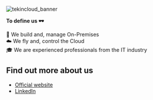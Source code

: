 ![tekincloud_banner](https://user-images.githubusercontent.com/65868019/189355757-ed4f24a3-0633-40a6-8061-76e339dda4aa.png)


**To define us 🕶**

🔨 We build and, manage On-Premises<br>
☁️ We fly and, control the Cloud<br>
🎓 We are experienced professionals from the IT industry<br>


## Find out more about us

- [Official website](https://tekincloud.com/)
- [LinkedIn](https://www.linkedin.com/company/tekincloud/about/)
